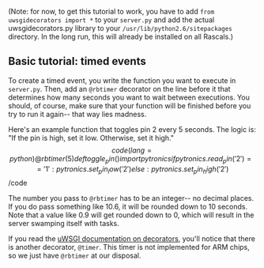 (Note: for now, to get this tutorial to work, you have to add <code>from uwsgidecorators import *</code> to your <code>server.py</code> and add the actual uwsgidecorators.py library to your <code>/usr/lib/python2.6/sitepackages</code> directory. In the long run, this will already be installed on all Rascals.)

## Basic tutorial: timed events ##

To create a timed event, you write the function you want to execute in <code>server.py</code>. Then, add an <code>@rbtimer</code> decorator on the line before it that determines how many seconds you want to wait between executions. You should, of course, make sure that your function will be finished before you try to run it again-- that way lies madness.

Here's an example function that toggles pin 2 every 5 seconds. The logic is: "If the pin is high, set it low. Otherwise, set it high." 
$$code(lang=python)
@rbtimer(5)
def toggle_pin()
import pytronics
if pytronics.read_pin('2') == '1':
    pytronics.set_pin_low('2')
else:
    pytronics.set_pin_high('2')
$$/code

The number you pass to <code>@rbtimer</code> has to be an integer-- no decimal places. If you do pass something like 10.6, it will be rounded down to 10 seconds. Note that a value like 0.9 will get rounded down to 0, which will result in the server swamping itself with tasks.

If you read the [uWSGI documentation on decorators][1], you'll notice that there is another decorator, <code>@timer</code>. This timer is not implemented for ARM chips, so we just have <code>@rbtimer</code> at our disposal.

[1]: http://projects.unbit.it/uwsgi/wiki/Decorators
